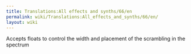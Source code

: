 ```yaml
---
title: Translations:All effects and synths/66/en
permalink: wiki/Translations:All_effects_and_synths/66/en/
layout: wiki
---
```


Accepts floats to control the width and placement of the scrambling in
the spectrum

